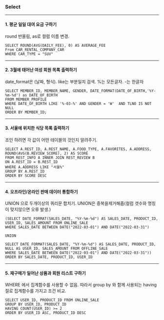 ### Select

---

#### 1. 평균 일일 대여 요금 구하기

round 반올림, as로 컬럼 이름 변경. 
```
SELECT ROUND(AVG(DAILY_FEE), 0) AS AVERAGE_FEE
From CAR_RENTAL_COMPANY_CAR 
WHERE CAR_TYPE = "SUV"
```

---

#### 2. 3월에 태어난 여성 회원 목록 출력하기

date_format은 (날짜, 형식). like는 부분일치 검색. %는 모든글자. -는 한글자 
```
SELECT MEMBER_ID, MEMBER_NAME, GENDER, DATE_FORMAT(DATE_OF_BIRTH,'%Y-%m-%d') as DATE_OF_BIRTH
FROM MEMBER_PROFILE
WHERE DATE_OF_BIRTH LIKE '%-03-%' AND GENDER = 'W'  AND TLNO IS NOT NULL 
ORDER BY MEMBER_ID;
```

---

#### 3. 서울에 위치한 식당 목록 출력하기

조인 하려면 각 값이 어떤 테이블의 것인지 알려주기. 
```
SELECT A.REST_ID, A.REST_NAME, A.FOOD_TYPE, A.FAVORITES, A.ADDRESS, ROUND(AVG(B.REVIEW_SCORE), 2) AS SCORE
FROM REST_INFO A INNER JOIN REST_REVIEW B
ON A.REST_ID = B.REST_ID
WHERE A.ADDRESS LIKE "서울%"
GROUP BY A.REST_ID
ORDER BY SCORE DESC
```

--- 
#### 4. 오프라인/온라인 판매 데이터 통합하기

UNION 으로 두개이상의 쿼리문 합치기. UNION은 중복을제거해줌(컬럼 갯수와 명칭이 맞지않으면 오류 발생.)
```
(SELECT DATE_FORMAT(SALES_DATE, "%Y-%m-%d") AS SALES_DATE, PRODUCT_ID, USER_ID, SALES_AMOUNT FROM ONLINE_SALE
WHERE SALES_DATE BETWEEN DATE("2022-03-01") AND DATE("2022-03-31")

UNION

SELECT DATE_FORMAT(SALES_DATE, "%Y-%m-%d") AS SALES_DATE, PRODUCT_ID, NULL AS USER_ID, SALES_AMOUNT FROM OFFLINE_SALE
WHERE SALES_DATE BETWEEN DATE("2022-03-01") AND DATE("2022-03-31"))
ORDER BY SALES_DATE, PRODUCT_ID, USER_ID
```

---

#### 5. 재구매가 일어난 상품과 회원 리스트 구하기

WHERE 에서 집계함수를 사용할 수 없음. 따라서 group by 와 함께 사용되는 having절로 집계함수를 가지고 조건 비교.
```
SELECT USER_ID, PRODUCT_ID FROM ONLINE_SALE
GROUP BY USER_ID, PRODUCT_ID
HAVING COUNT(USER_ID) >= 2
ORDER BY USER_ID ASC, PRODUCT_ID DESC
```
